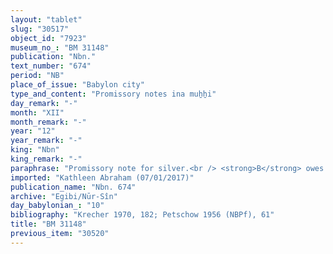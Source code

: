 ```yaml
---
layout: "tablet"
slug: "30517"
object_id: "7923"
museum_no_: "BM 31148"
publication: "Nbn."
text_number: "674"
period: "NB"
place_of_issue: "Babylon city"
type_and_content: "Promissory notes ina muẖẖi"
day_remark: "-"
month: "XII"
month_remark: "-"
year: "12"
year_remark: "-"
king: "Nbn"
king_remark: "-"
paraphrase: "Promissory note for silver.<br /> <strong>B</strong> owes 2 minas of silver to <strong>A</strong>, slave of <strong>C</strong>, to be paid at the end of Nisan (I). Witnesses.<br /> &nbsp;<br /> <strong>A </strong>= Nab&ucirc;-uterri, slave of <strong>C</strong>; <strong>B </strong>= Iddin-Nab&ucirc;/&scaron;umu-ja//S&icirc;n-nāṣir; <strong>C </strong>= Itti-Marduk-balāṭu/Nab&ucirc;-ahhē-iddin//Egibi"
imported: "Kathleen Abraham (07/01/2017)"
publication_name: "Nbn. 674"
archive: "Egibi/Nūr-Sîn"
day_babylonian_: "10"
bibliography: "Krecher 1970, 182; Petschow 1956 (NBPf), 61"
title: "BM 31148"
previous_item: "30520"
---
```

